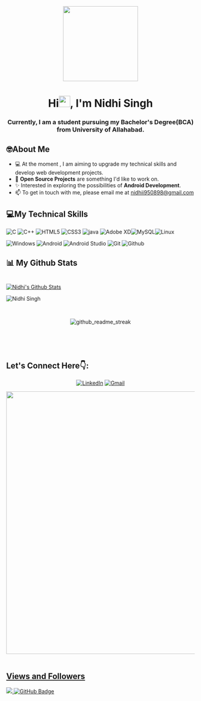 <div align="center">
<img src="https://miro.medium.com/max/1400/1*qdAW1TjCN57h1lbuuzvchg.gif" height="200px" width ="200px"/>
</div>

<h1 align="center">Hi<img src="https://raw.githubusercontent.com/MartinHeinz/MartinHeinz/master/wave.gif" width="30px">, I'm Nidhi Singh</h1>
<h3 align="center">Currently, I am a student pursuing my Bachelor's Degree(BCA) from University of Allahabad.</h3>


## 🤓About Me   
  
 
 - 💻 At the moment , I am aiming to upgrade my technical skills and develop web development projects.
 - 🙌 **Open Source Projects** are something I'd like to work on.
 - ✨ Interested in exploring the possibilities of **Android Development**.
 - 📫 To get in touch with me, please email me at nidhii950898@gmail.com


## 💻My Technical Skills


![C](https://img.shields.io/badge/C-1C8D73?style=for-the-badge&logo=c&logoColor=white) ![C++](https://img.shields.io/badge/C%2B%2B-6A1B4D?style=for-the-badge&logo=c%2B%2B&logoColor=white) ![HTML5](https://img.shields.io/badge/html5-%23E34F26.svg?style=for-the-badge&logo=html5&logoColor=white) ![CSS3](https://img.shields.io/badge/css3-%231572B6.svg?style=for-the-badge&logo=css3&logoColor=white) ![java](https://img.shields.io/badge/java-%23ED8B00.svg?&style=for-the-badge&logo=java&logoColor=white) ![Adobe XD](https://img.shields.io/badge/Adobe%20XD-470137?style=for-the-badge&logo=Adobe%20XD&logoColor=#FF61F6)![MySQL](https://img.shields.io/badge/mysql-%2300f.svg?style=for-the-badge&logo=mysql&logoColor=white)![Linux](https://img.shields.io/badge/Linux-03203C?style=for-the-badge&logo=Linux&logoColor=white) 


![Windows](https://img.shields.io/badge/windows-3944F7?style=for-the-badge&logo=windows&logoColor=white) ![Android](https://img.shields.io/badge/Android-1FAA59?style=for-the-badge&logo=Android&logoColor=black) ![Android Studio](https://img.shields.io/badge/Androidstudio-00BC404C3AE3?style=for-the-badge&logo=Androidstudio&logoColor=black) ![Git](https://img.shields.io/badge/Git-F05032?style=for-the-badge&logo=git&logoColor=white) ![Github](https://img.shields.io/badge/GitHub-181717?style=for-the-badge&logo=github&logoColor=white)



 
## 📊 My Github Stats

  <br/>
    <a href="https://github.com/nidhiii112/github-readme-stats"><img alt="Nidhi's Github Stats" src="https://github-readme-stats.vercel.app/api?username=nidhiii112&show_icons=true&count_private=true&theme=radical&hide_border=true&bg_color=0D1117" /></a>
  

  ![Nidhi Singh](https://github-readme-stats.vercel.app/api/top-langs/?username=nidhiii112&layout=compact&theme=dark&langs_count=6&count_private=true&text_color=F5F3E4&title_color=F3CCAE) 
  <br/>
  
  
  <br/> 
  <div align="center">
<p><img align="center" src="https://github-readme-streak-stats.herokuapp.com/?user=nidhiii112&theme=radical" alt="github_readme_streak"/></p>
  </div>
<br/>


<br/>
<br/>



## Let's Connect Here👇:

<div align="center">


<a  href="https://www.linkedin.com/in/nidhii-s-163356215/" target="_blank"><img alt="LinkedIn" src="https://img.shields.io/badge/linkedin%20-%230077B5.svg?&style=for-the-badge&logo=linkedin&logoColor=white" /></a>
<a href="mailto:nidhii950898@gmail.com"><img  alt="Gmail" src="https://img.shields.io/badge/Gmail-D14836?style=for-the-badge&logo=gmail&logoColor=white" />


</div>


<div align="center">
<img src="https://github-readme-activity-graph.vercel.app/graph?username=nidhiii112&theme=xcode&bg_color=FBEAEB&color=2F3C7E&line=d04ec7&point=8d256c&area=true&hide_border=true)](https://github.com/nidhiii112/github-readme-activity-graph" width="700px"  /></div>
<br/>
 

## Views and Followers
<a href="https://github.com/nidhiii112/github-profile-views-counter">
 <img src="https://komarev.com/ghpvc/?username=nidhiii112&color=rose">
</a>
<a href="https://github.com/nidhiii112?tab=followers"><img src="https://img.shields.io/github/followers/nidhiii112?label=Followers&style=social" alt="GitHub Badge"></a>
 
 
